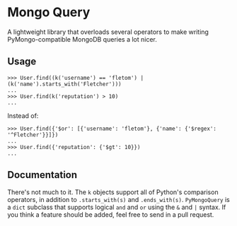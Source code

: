 # Mongo Query


A lightweight library that overloads several operators to make writing PyMongo-compatible MongoDB queries a lot nicer.

## Usage
	
	>>> User.find((k('username') == 'fletom') | (k('name').starts_with('Fletcher')))
	...
	>>> User.find(k('reputation') > 10)
	...

Instead of:

	>>> User.find({'$or': [{'username': 'fletom'}, {'name': {'$regex': '^Fletcher'}}]})
	...
	>>> User.find({'reputation': {'$gt': 10}})
	...

## Documentation

There's not much to it. The `k` objects support all of Python's comparison operators, in addition to `.starts_with(s)` and `.ends_with(s)`. `PyMongoQuery` is a `dict` subclass that supports logical `and` and `or` using the `&` and `|` syntax. If you think a feature should be added, feel free to send in a pull request.